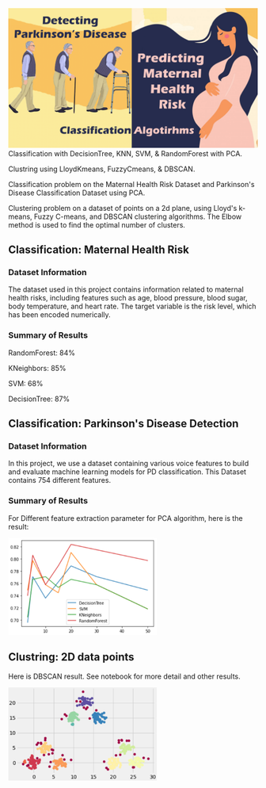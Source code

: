 <img src="https://github.com/mahyarmohammadimatin/Data_Mining---Classification_Clustring/blob/main/pic.png">
Classification with DecisionTree, KNN, SVM, &amp; RandomForest with PCA.

Clustring using LloydKmeans, FuzzyCmeans, &amp; DBSCAN.

Classification problem on the Maternal Health Risk Dataset and Parkinson's Disease Classification Dataset using PCA.

Clustering problem on a dataset of points on a 2d plane, using Lloyd's k-means, Fuzzy C-means, and DBSCAN clustering algorithms.
The Elbow method is used to find the optimal number of clusters.

## Classification: Maternal Health Risk
### Dataset Information
The dataset used in this project contains information related to maternal health risks, including features such as age, blood pressure, blood sugar, body temperature, 
and heart rate. The target variable is the risk level, which has been encoded numerically.

### Summary of Results
RandomForest: 84%

KNeighbors: 85%

SVM: 68%

DecisionTree: 87%


## Classification: Parkinson's Disease Detection
### Dataset Information
In this project, we use a dataset containing various voice features to build and evaluate machine learning models for PD classification.
This Dataset contains 754 different features.

### Summary of Results
For Different feature extraction parameter for PCA algorithm, here is the result:

<img src="https://github.com/mahyarmohammadimatin/Data_Mining---Classification_Clustring/blob/main/pic2.png" width=300>


## Clustring: 2D data points
Here is DBSCAN result. See notebook for more detail and other results.

<img src="https://github.com/mahyarmohammadimatin/Data_Mining---Classification_Clustring/blob/main/pic3.png" width=300>
